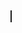 <canvas width="200" height="200" style="border:1px solid"></canvas>
<script>
var canvas = document.querySelector("canvas");
canvas.width = window.innerWidth;
canvas.height = window.innerHeight;
var context = canvas.getContext("2d");
addEventListener("resize", () => {
    canvas.width = window.innerWidth;
    canvas.height = window.innerHeight;
});
var time = 0.0;
function mainLoop() {
    requestAnimationFrame(mainLoop);
    time += 0.01;
    context.clearRect(0,0,canvas.width,canvas.height);
    context.save();
    context.translate(canvas.width / 2, canvas.height / 2);
    for(var i = 0; i < 360; i++) {
        context.beginPath();      
        context.strokeStyle = `hsl(${i * 4}deg, 100%, 50%)`;
        var angle_1 = ((90 + i) + 180 * Math.sin(time)) * (Math.PI / 180);
        var angle_2 = ((180 + i) + 180 * Math.sin(time)) * (Math.PI / 180);
        var angle_3 = ((270 + i) + 180 * Math.sin(time)) * (Math.PI / 180);
        context.moveTo(-Math.cos(angle_1) * (canvas.width / 2 * Math.sin(time)), -Math.sin(angle_1) * (canvas.width / 2 * Math.sin(time)));
        context.lineTo(Math.cos(angle_2) * canvas.width / (7.5 * Math.cos(time) + 2.5 * Math.sin(time)), Math.sin(angle_2) * canvas.width / (7.5 * Math.cos(time) + 2.5 * Math.sin(time)));
        context.lineTo(Math.cos(angle_3) * canvas.width / 1, Math.sin(angle_3) * canvas.width / 1);
        context.closePath();
        context.stroke();
    }    
    context.restore();
}
requestAnimationFrame(mainLoop);
</script>
